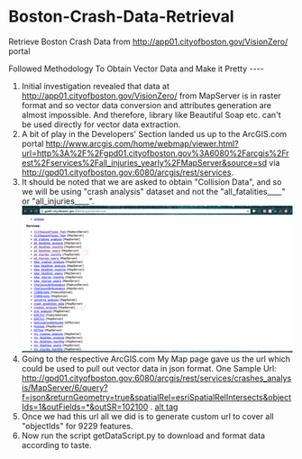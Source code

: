 # Boston-Crash-Data-Retrieval
Retrieve Boston Crash Data from http://app01.cityofboston.gov/VisionZero/ portal

Followed Methodology To Obtain Vector Data and Make it Pretty ----

1. Initial investigation revealed that data at http://app01.cityofboston.gov/VisionZero/ from MapServer is in raster format and so vector data conversion and attributes generation are almost impossible. And therefore, library like Beautiful Soap etc. can't be used directly for vector data extraction.
2. A bit of play in the Developers' Section landed us up to the ArcGIS.com portal http://www.arcgis.com/home/webmap/viewer.html?url=http%3A%2F%2Fgpd01.cityofboston.gov%3A6080%2Farcgis%2Frest%2Fservices%2Fall_injuries_yearly%2FMapServer&source=sd via http://gpd01.cityofboston.gov:6080/arcgis/rest/services.
3. It should be noted that we are asked to obtain "Collision Data", and so we will be using "crash analysis" dataset and not the "all_fatalities____" or "all_injuries____". ![alt tag](https://raw.githubusercontent.com/Zia-/Boston-Crash-Data-Retrieval/master/screenshots/Screen%20Shot%202017-04-22%20at%2014.14.28.png)
4. Going to the respective ArcGIS.com My Map page gave us the url which could be used to pull out vector data in json format. One Sample Url: http://gpd01.cityofboston.gov:6080/arcgis/rest/services/crashes_analysis/MapServer/6/query?f=json&returnGeometry=true&spatialRel=esriSpatialRelIntersects&objectIds=1&outFields=*&outSR=102100 . [alt tag](https://raw.githubusercontent.com/Zia-/Boston-Crash-Data-Retrieval/master/screenshots/Screen%20Shot%202017-04-22%20at%2014.18.00.png)
5. Once we had this url all we did is to generate custom url to cover all "objectIds" for 9229 features.
6. Now run the script getDataScript.py to download and format data according to taste.

